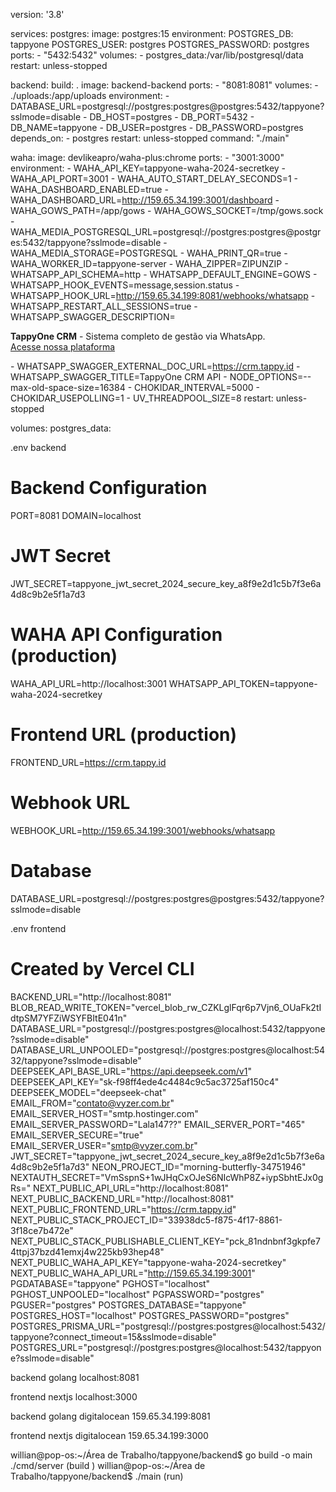 version: '3.8'

services:
  postgres:
    image: postgres:15
    environment:
      POSTGRES_DB: tappyone
      POSTGRES_USER: postgres
      POSTGRES_PASSWORD: postgres
    ports:
      - "5432:5432"
    volumes:
      - postgres_data:/var/lib/postgresql/data
    restart: unless-stopped

  backend:
    build: .
    image: backend-backend
    ports:
      - "8081:8081"
    volumes:
      - ./uploads:/app/uploads
    environment:
      - DATABASE_URL=postgresql://postgres:postgres@postgres:5432/tappyone?sslmode=disable
      - DB_HOST=postgres
      - DB_PORT=5432
      - DB_NAME=tappyone
      - DB_USER=postgres
      - DB_PASSWORD=postgres
    depends_on:
      - postgres
    restart: unless-stopped
    command: "./main"

  waha:
    image: devlikeapro/waha-plus:chrome
    ports:
      - "3001:3000"
    environment:
      - WAHA_API_KEY=tappyone-waha-2024-secretkey
      - WAHA_API_PORT=3001
      - WAHA_AUTO_START_DELAY_SECONDS=1
      - WAHA_DASHBOARD_ENABLED=true
      - WAHA_DASHBOARD_URL=http://159.65.34.199:3001/dashboard
      - WAHA_GOWS_PATH=/app/gows
      - WAHA_GOWS_SOCKET=/tmp/gows.sock
      - WAHA_MEDIA_POSTGRESQL_URL=postgresql://postgres:postgres@postgres:5432/tappyone?sslmode=disable
      - WAHA_MEDIA_STORAGE=POSTGRESQL
      - WAHA_PRINT_QR=true
      - WAHA_WORKER_ID=tappyone-server
      - WAHA_ZIPPER=ZIPUNZIP
      - WHATSAPP_API_SCHEMA=http
      - WHATSAPP_DEFAULT_ENGINE=GOWS
      - WHATSAPP_HOOK_EVENTS=message,session.status
      - WHATSAPP_HOOK_URL=http://159.65.34.199:8081/webhooks/whatsapp
      - WHATSAPP_RESTART_ALL_SESSIONS=true
      - WHATSAPP_SWAGGER_DESCRIPTION=<p><strong>TappyOne CRM</strong> - Sistema completo de gestão via WhatsApp.<br/><a href='https://crm.tappy.id'>Acesse nossa plataforma</a></p>
      - WHATSAPP_SWAGGER_EXTERNAL_DOC_URL=https://crm.tappy.id
      - WHATSAPP_SWAGGER_TITLE=TappyOne CRM API
      - NODE_OPTIONS=--max-old-space-size=16384
      - CHOKIDAR_INTERVAL=5000 
      - CHOKIDAR_USEPOLLING=1
      - UV_THREADPOOL_SIZE=8
    restart: unless-stopped

volumes:
  postgres_data:



.env backend

# Backend Configuration
PORT=8081
DOMAIN=localhost

# JWT Secret
JWT_SECRET=tappyone_jwt_secret_2024_secure_key_a8f9e2d1c5b7f3e6a4d8c9b2e5f1a7d3

# WAHA API Configuration (production)
WAHA_API_URL=http://localhost:3001
WHATSAPP_API_TOKEN=tappyone-waha-2024-secretkey

# Frontend URL (production)
FRONTEND_URL=https://crm.tappy.id

# Webhook URL
WEBHOOK_URL=http://159.65.34.199:3001/webhooks/whatsapp

# Database
DATABASE_URL=postgresql://postgres:postgres@postgres:5432/tappyone?sslmode=disable


.env frontend

# Created by Vercel CLI
BACKEND_URL="http://localhost:8081"
BLOB_READ_WRITE_TOKEN="vercel_blob_rw_CZKLglFqr6p7Vjn6_OUaFk2tIdtpSM7YFZiWSYFBItE041n"
DATABASE_URL="postgresql://postgres:postgres@localhost:5432/tappyone?sslmode=disable"
DATABASE_URL_UNPOOLED="postgresql://postgres:postgres@localhost:5432/tappyone?sslmode=disable"
DEEPSEEK_API_BASE_URL="https://api.deepseek.com/v1"
DEEPSEEK_API_KEY="sk-f98ff4ede4c4484c9c5ac3725af150c4"
DEEPSEEK_MODEL="deepseek-chat"
EMAIL_FROM="contato@vyzer.com.br"
EMAIL_SERVER_HOST="smtp.hostinger.com"
EMAIL_SERVER_PASSWORD="Lala147??"
EMAIL_SERVER_PORT="465"
EMAIL_SERVER_SECURE="true"
EMAIL_SERVER_USER="smtp@vyzer.com.br"
JWT_SECRET="tappyone_jwt_secret_2024_secure_key_a8f9e2d1c5b7f3e6a4d8c9b2e5f1a7d3"
NEON_PROJECT_ID="morning-butterfly-34751946"
NEXTAUTH_SECRET="VmSspnS+1wJHqCxOJeS6NIcWhP8Z+iypSbhtEJx0gRs="
NEXT_PUBLIC_API_URL="http://localhost:8081"
NEXT_PUBLIC_BACKEND_URL="http://localhost:8081"
NEXT_PUBLIC_FRONTEND_URL="https://crm.tappy.id"
NEXT_PUBLIC_STACK_PROJECT_ID="33938dc5-f875-4f17-8861-3f18ce7b472e"
NEXT_PUBLIC_STACK_PUBLISHABLE_CLIENT_KEY="pck_81ndnbnf3gkpfe74ttpj37bzd41emxj4w225kb93hep48"
NEXT_PUBLIC_WAHA_API_KEY="tappyone-waha-2024-secretkey"
NEXT_PUBLIC_WAHA_API_URL="http://159.65.34.199:3001"
PGDATABASE="tappyone"
PGHOST="localhost"
PGHOST_UNPOOLED="localhost"
PGPASSWORD="postgres"
PGUSER="postgres"
POSTGRES_DATABASE="tappyone"
POSTGRES_HOST="localhost"
POSTGRES_PASSWORD="postgres"
POSTGRES_PRISMA_URL="postgresql://postgres:postgres@localhost:5432/tappyone?connect_timeout=15&sslmode=disable"
POSTGRES_URL="postgresql://postgres:postgres@localhost:5432/tappyone?sslmode=disable"


backend golang localhost:8081

frontend nextjs localhost:3000

backend golang digitalocean 159.65.34.199:8081

frontend nextjs digitalocean 159.65.34.199:3000

willian@pop-os:~/Área de Trabalho/tappyone/backend$ go build -o main ./cmd/server (build
)
willian@pop-os:~/Área de Trabalho/tappyone/backend$ ./main (run)

